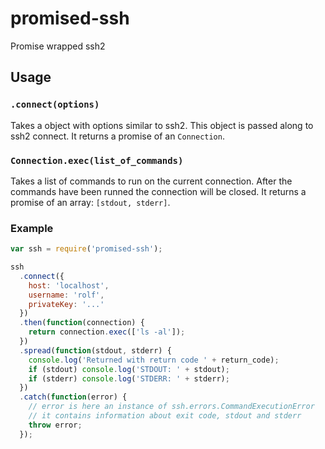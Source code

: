 # promised-ssh
Promise wrapped ssh2

## Usage
### `.connect(options)`
Takes a object with options similar to ssh2. This object is passed along
to ssh2 connect. It returns a promise of an `Connection`.

### `Connection.exec(list_of_commands)`
Takes a list of commands to run on the current connection. After the commands
have been runned the connection will be closed. It returns a promise of an array:
`[stdout, stderr]`.

### Example
```javascript
var ssh = require('promised-ssh');

ssh
  .connect({
    host: 'localhost',
    username: 'rolf',
    privateKey: '...'
  })
  .then(function(connection) {
    return connection.exec(['ls -al']);
  })
  .spread(function(stdout, stderr) {
    console.log('Returned with return code ' + return_code);
    if (stdout) console.log('STDOUT: ' + stdout);
    if (stderr) console.log('STDERR: ' + stderr);
  })
  .catch(function(error) {
    // error is here an instance of ssh.errors.CommandExecutionError
    // it contains information about exit code, stdout and stderr
    throw error;
  });
```
